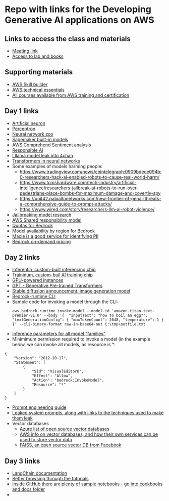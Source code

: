 # Repo with links for the Developing Generative AI applications on AWS
## Links to access the class and materials
- [Meeting link](https://awsvirtual.webex.com/awsvirtual/j.php?MTID=m2e71924ae32964ae1fc324f3dbaba1c0)
- [Access to lab and books](https://us-east-1.student.classrooms.aws.training/class/ilt%235frpxG76eKHKUyzVzH4UTs)

## Supporting materials
- [AWS Skill builder](https://skillbuilder.aws/)
- [AWS technical essentials](https://explore.skillbuilder.aws/learn/courses/1851/aws-technical-essentials)
- [All courses available from AWS training and certification](https://releases.awstc.com/)

## Day 1 links
- [Artificial neuron](https://en.wikipedia.org/wiki/Artificial_neuron)
- [Perceptron](https://en.wikipedia.org/wiki/Perceptron)
- [Neural network zoo](https://www.asimovinstitute.org/neural-network-zoo/)
- [Sagemaker built-in models](https://docs.aws.amazon.com/sagemaker/latest/dg/algos.html)
- [AWS Comprehend Sentiment analysis](https://docs.aws.amazon.com/comprehend/latest/dg/how-sentiment.html)
- [Responsible Ai](https://aws.amazon.com/ai/responsible-ai/policy/)
- [Lllama model leak into 4chan](https://www.theverge.com/2023/3/8/23629362/meta-ai-language-model-llama-leak-online-misuse)
- [Transformers in neural networks](https://aws.amazon.com/what-is/transformers-in-artificial-intelligence/)
- Some examples of models harming people:
  - https://www.tradingview.com/news/cointelegraph:0909bdece094b:0-researchers-hack-ai-enabled-robots-to-cause-real-world-harm/
  - https://www.tomshardware.com/tech-industry/artificial-intelligence/researchers-jailbreak-ai-robots-to-run-over-pedestrians-place-bombs-for-maximum-damage-and-covertly-spy
  - https://unit42.paloaltonetworks.com/new-frontier-of-genai-threats-a-comprehensive-guide-to-prompt-attacks/
  - https://www.wired.com/story/researchers-llm-ai-robot-violence/
- [Jailbreaking model research](https://unit42.paloaltonetworks.com/jailbreaking-generative-ai-web-products/)
- [AWS Shared responsibility model](https://aws.amazon.com/compliance/shared-responsibility-model/)
- [Quotas for Bedrock](https://docs.aws.amazon.com/general/latest/gr/bedrock.html#limits_bedrock)
- [Model availability by region for Bedrock](https://docs.aws.amazon.com/bedrock/latest/userguide/models-regions.html)
- [Macie is a good service for identifying PII](https://docs.aws.amazon.com/macie/latest/user/data-classification.html)
- [Bedrock on-demand pricing](https://aws.amazon.com/bedrock/pricing/)

## Day 2 links
- [Inferentia, custom-built inferencing chip](https://aws.amazon.com/ai/machine-learning/inferentia/)
- [Traininum, custom-buil AI training chip](https://aws.amazon.com/ai/machine-learning/trainium/)
- [GPU-powered instances](https://aws.amazon.com/ec2/instance-types/g5/)
- [GPT - Generative Pre-trained Transformers](https://aws.amazon.com/what-is/gpt/)
- [Stable diffusion announcement, image generation model](https://www.lmu.de/en/newsroom/news-overview/news/revolutionizing-image-generation-by-ai-turning-text-into-images.html)
- [Bedrock-runtime CLI](https://docs.aws.amazon.com/cli/latest/reference/bedrock-runtime/)
- Sample code for invoking a model through the CLI:
  ```
  aws bedrock-runtime invoke-model --model-id 'amazon.titan-text-premier-v1:0' --body '{  "inputText": "how to boil an egg?", "textGenerationConfig": { "maxTokenCount": 2048, "temperature": 1 } }' --cli-binary-format raw-in-base64-out C:\tmp\outfile.txt
  ```
- [Inference parameters for all model "families"](https://docs.aws.amazon.com/bedrock/latest/userguide/model-parameters.html)
- Minimimum permission required to invoke a model (in the example below, we can invoke all models, as resource is *:
```
{
    "Version": "2012-10-17",
    "Statement": [
        {
            "Sid": "VisualEditor0",
            "Effect": "Allow",
            "Action": "bedrock:InvokeModel",
            "Resource": "*"
        }
    ]
}
```
- [Prompt engineering guide](https://www.promptingguide.ai/)
- [Leaked system prompts, along with links to the techniques used to make them leak](https://github.com/jujumilk3/leaked-system-prompts)
- Vector databases
  - [Azure list of open source vector databases](https://learn.microsoft.com/en-us/azure/cosmos-db/mongodb/vcore/vector-search-ai)
  - [AWS info on vector databases, and how their own services can be used to store vector data](https://aws.amazon.com/what-is/vector-databases/)
  - [FAISS, an open source vector DB from Facebook](https://github.com/facebookresearch/faiss)


## Day 3 links
- [LangChain documentation](https://python.langchain.com/docs/introduction/)
- [Better browsing through the tutorials](https://python.langchain.com/docs/tutorials/)
- [Inside GitHub there are plenty of sample notebooks - go into cookbooks and docs folder](https://github.com/langchain-ai/langchain)
- 
